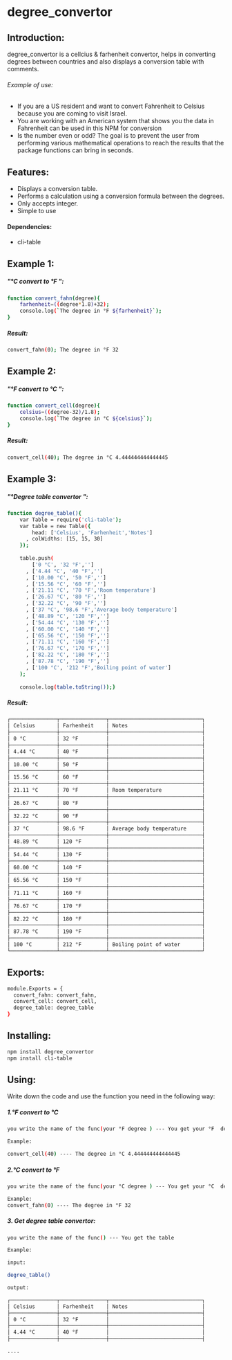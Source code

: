 # degree_convertor

## Introduction:
degree_convertor is a cellcius & farhenheit convertor, helps in converting degrees between countries and also displays a conversion table with comments.

###### Example of use:
- If you are a US resident and want to convert Fahrenheit to Celsius because you are coming to visit Israel.
- You are working with an American system that shows you the data in Fahrenheit can be used in this NPM for conversion
- Is the number even or odd?
The goal is to prevent the user from performing various mathematical operations to reach the results that the package functions can bring in seconds.

## Features:
- Displays a conversion table.
- Performs a calculation using a conversion formula between the degrees.
- Only accepts integer.
- Simple to use

#### Dependencies:
- cli-table

## Example 1:
##### "°C convert to °F ":
```bash
function convert_fahn(degree){
    farhenheit=((degree*1.8)+32);
    console.log(`The degree in °F ${farhenheit}`);
}
```
##### Result: 
```bash
convert_fahn(0); The degree in °F 32
```
## Example 2:
##### "°F convert to °C ":
```bash
function convert_cell(degree){
    celsius=((degree-32)/1.8);
    console.log(`The degree in °C ${celsius}`);
}
```
##### Result: 
```bash
convert_cell(40); The degree in °C 4.444444444444445
```

## Example 3:
##### "°Degree table convertor ":
```bash
function degree_table(){
    var Table = require('cli-table');
    var table = new Table({
        head: ['Celsius', 'Farhenheit','Notes']
      , colWidths: [15, 15, 30]
    });
    
    table.push(
        ['0 °C', '32 °F','']
      , ['4.44 °C', '40 °F','']
      , ['10.00 °C', '50 °F','']
      , ['15.56 °C', '60 °F','']
      , ['21.11 °C', '70 °F','Room temperature']
      , ['26.67 °C', '80 °F','']
      , ['32.22 °C', '90 °F','']
      , ['37 °C', '98.6 °F','Average body temperature']
      , ['48.89 °C', '120 °F','']
      , ['54.44 °C', '130 °F','']
      , ['60.00 °C', '140 °F','']
      , ['65.56 °C', '150 °F','']
      , ['71.11 °C', '160 °F','']
      , ['76.67 °C', '170 °F','']
      , ['82.22 °C', '180 °F','']
      , ['87.78 °C', '190 °F','']
      , ['100 °C', '212 °F','Boiling point of water']
    );
    
    console.log(table.toString());}
```
##### Result: 
```bash
┌───────────────┬───────────────┬──────────────────────────────┐
│ Celsius       │ Farhenheit    │ Notes                        │
├───────────────┼───────────────┼──────────────────────────────┤
│ 0 °C          │ 32 °F         │                              │
├───────────────┼───────────────┼──────────────────────────────┤
│ 4.44 °C       │ 40 °F         │                              │
├───────────────┼───────────────┼──────────────────────────────┤
│ 10.00 °C      │ 50 °F         │                              │
├───────────────┼───────────────┼──────────────────────────────┤
│ 15.56 °C      │ 60 °F         │                              │
├───────────────┼───────────────┼──────────────────────────────┤
│ 21.11 °C      │ 70 °F         │ Room temperature             │
├───────────────┼───────────────┼──────────────────────────────┤
│ 26.67 °C      │ 80 °F         │                              │
├───────────────┼───────────────┼──────────────────────────────┤
│ 32.22 °C      │ 90 °F         │                              │
├───────────────┼───────────────┼──────────────────────────────┤
│ 37 °C         │ 98.6 °F       │ Average body temperature     │
├───────────────┼───────────────┼──────────────────────────────┤
│ 48.89 °C      │ 120 °F        │                              │
├───────────────┼───────────────┼──────────────────────────────┤
│ 54.44 °C      │ 130 °F        │                              │
├───────────────┼───────────────┼──────────────────────────────┤
│ 60.00 °C      │ 140 °F        │                              │
├───────────────┼───────────────┼──────────────────────────────┤
│ 65.56 °C      │ 150 °F        │                              │
├───────────────┼───────────────┼──────────────────────────────┤
│ 71.11 °C      │ 160 °F        │                              │
├───────────────┼───────────────┼──────────────────────────────┤
│ 76.67 °C      │ 170 °F        │                              │
├───────────────┼───────────────┼──────────────────────────────┤
│ 82.22 °C      │ 180 °F        │                              │
├───────────────┼───────────────┼──────────────────────────────┤
│ 87.78 °C      │ 190 °F        │                              │
├───────────────┼───────────────┼──────────────────────────────┤
│ 100 °C        │ 212 °F        │ Boiling point of water       │
└───────────────┴───────────────┴──────────────────────────────┘
```

## Exports:
```bash
module.Exports = { 
  convert_fahn: convert_fahn,
  convert_cell: convert_cell,
  degree_table: degree_table
}
```
## Installing:

```bash
npm install degree_convertor
npm install cli-table
```

## Using:
 Write down the code and use the function
 you need in the following way:
##### 1.°F  convert to °C
```bash
you write the name of the func(your °F degree ) --- You get your °F  degree in °C

Example:

convert_cell(40) ---- The degree in °C 4.444444444444445
```
##### 2.°C  convert to °F
```bash
you write the name of the func(your °C degree ) --- You get your °C  degree in °F

Example:
convert_fahn(0) ---- The degree in °F 32
```

##### 3. Get degree table convertor:
```bash
you write the name of the func() --- You get the table

Example:

input:

degree_table()

output:

┌───────────────┬───────────────┬──────────────────────────────┐
│ Celsius       │ Farhenheit    │ Notes                        │
├───────────────┼───────────────┼──────────────────────────────┤
│ 0 °C          │ 32 °F         │                              │
├───────────────┼───────────────┼──────────────────────────────┤
│ 4.44 °C       │ 40 °F         │                              │
├───────────────┼───────────────┼──────────────────────────────┤

....

```


